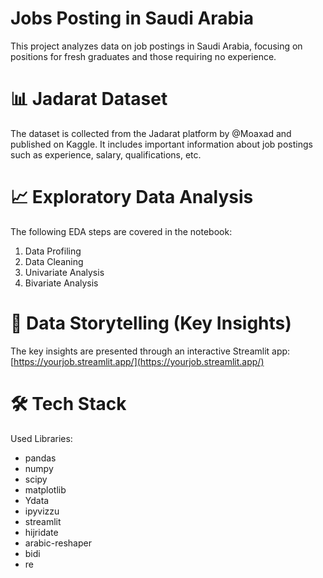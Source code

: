 # Jobs Posting in Saudi Arabia
This project analyzes data on job postings in Saudi Arabia, focusing on positions for fresh graduates and those requiring no experience.

# 📊 Jadarat Dataset
The dataset is collected from the Jadarat platform by @Moaxad and published on Kaggle. It includes important information about job postings such as experience, salary, qualifications, etc.

# 📈 Exploratory Data Analysis
The following EDA steps are covered in the notebook:
1. Data Profiling
2. Data Cleaning 
3. Univariate Analysis
4. Bivariate Analysis

# 📖 Data Storytelling (Key Insights)
The key insights are presented through an interactive Streamlit app: [https://yourjob.streamlit.app/](https://yourjob.streamlit.app/)

# 🛠️ Tech Stack
Used Libraries:
- pandas
- numpy
- scipy
- matplotlib
- Ydata
- ipyvizzu
- streamlit
- hijridate
- arabic-reshaper
- bidi
- re
